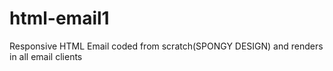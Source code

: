# html-email1
Responsive HTML Email coded from scratch(SPONGY DESIGN) and renders in all email clients
